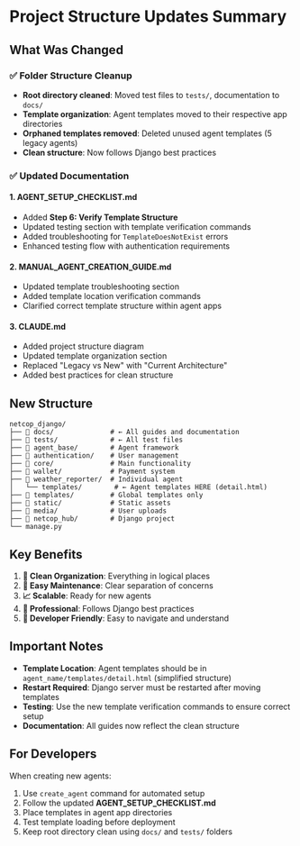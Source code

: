 # Project Structure Updates Summary

## What Was Changed

### ✅ **Folder Structure Cleanup**
- **Root directory cleaned**: Moved test files to `tests/`, documentation to `docs/`
- **Template organization**: Agent templates moved to their respective app directories
- **Orphaned templates removed**: Deleted unused agent templates (5 legacy agents)
- **Clean structure**: Now follows Django best practices

### ✅ **Updated Documentation**

#### **1. AGENT_SETUP_CHECKLIST.md**
- Added **Step 6: Verify Template Structure** 
- Updated testing section with template verification commands
- Added troubleshooting for `TemplateDoesNotExist` errors
- Enhanced testing flow with authentication requirements

#### **2. MANUAL_AGENT_CREATION_GUIDE.md**  
- Updated template troubleshooting section
- Added template location verification commands
- Clarified correct template structure within agent apps

#### **3. CLAUDE.md**
- Added project structure diagram
- Updated template organization section
- Replaced "Legacy vs New" with "Current Architecture" 
- Added best practices for clean structure

## New Structure

```
netcop_django/
├── 📁 docs/              # ← All guides and documentation
├── 📁 tests/             # ← All test files  
├── 📁 agent_base/        # Agent framework
├── 📁 authentication/    # User management
├── 📁 core/              # Main functionality
├── 📁 wallet/            # Payment system
├── 📁 weather_reporter/  # Individual agent
│   └── templates/        # ← Agent templates HERE (detail.html)
├── 📁 templates/         # Global templates only
├── 📁 static/            # Static assets
├── 📁 media/             # User uploads
├── 📁 netcop_hub/        # Django project
└── manage.py
```

## Key Benefits

1. **📁 Clean Organization**: Everything in logical places
2. **🔧 Easy Maintenance**: Clear separation of concerns  
3. **📈 Scalable**: Ready for new agents
4. **🚀 Professional**: Follows Django best practices
5. **🎯 Developer Friendly**: Easy to navigate and understand

## Important Notes

- **Template Location**: Agent templates should be in `agent_name/templates/detail.html` (simplified structure)
- **Restart Required**: Django server must be restarted after moving templates
- **Testing**: Use the new template verification commands to ensure correct setup
- **Documentation**: All guides now reflect the clean structure

## For Developers

When creating new agents:
1. Use `create_agent` command for automated setup
2. Follow the updated **AGENT_SETUP_CHECKLIST.md**
3. Place templates in agent app directories
4. Test template loading before deployment
5. Keep root directory clean using `docs/` and `tests/` folders